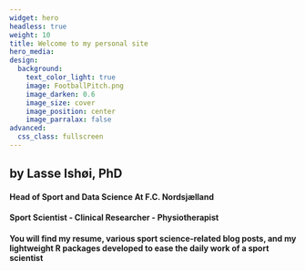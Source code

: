 ```yaml
---
widget: hero
headless: true
weight: 10
title: Welcome to my personal site
hero_media:
design:
  background:
    text_color_light: true
    image: FootballPitch.png
    image_darken: 0.6
    image_size: cover
    image_position: center
    image_parralax: false
advanced:
  css_class: fullscreen
---
```


## by Lasse Ishøi, PhD
#### Head of Sport and Data Science At F.C. Nordsjælland
#### Sport Scientist - Clinical Researcher - Physiotherapist

#### You will find my resume, various sport science-related blog posts, and my lightweight R packages developed to ease the daily work of a sport scientist 